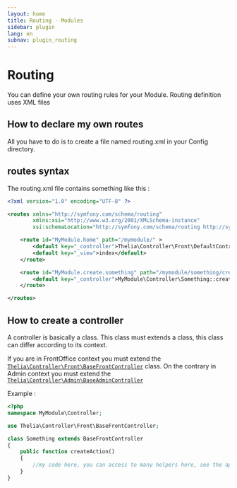 ```yaml
---
layout: home
title: Routing - Modules
sidebar: plugin
lang: en
subnav: plugin_routing
---
```


# Routing

You can define your own routing rules for your Module.
Routing definition uses XML files

## How to declare my own routes

All you have to do is to create a file named routing.xml in your Config directory.

## routes syntax

The routing.xml file contains something like this :

```xml
<?xml version="1.0" encoding="UTF-8" ?>

<routes xmlns="http://symfony.com/schema/routing"
        xmlns:xsi="http://www.w3.org/2001/XMLSchema-instance"
        xsi:schemaLocation="http://symfony.com/schema/routing http://symfony.com/schema/routing/routing-1.0.xsd">

    <route id="MyModule.home" path="/mymodule/" >
        <default key="_controller">Thelia\Controller\Front\DefaultController::noAction</default>
        <default key="_view">index</default>
    </route>

    <route id="MyModule.create.something" path="/mymodule/something/create">
        <default key="_controller">MyModule\Controller\Something::createAction</default>
    </route>

</routes>
```

## How to create a controller

A controller is basically a class. This class must extends a class, this class can differ according to its context.

If you are in FrontOffice context you must extend the [`Thelia\Controller\Front\BaseFrontController`](/api/classes/Thelia.Controller.Front.BaseFrontController.html) class. On the contrary in Admin context
you must extend the [`Thelia\Controller\Admin\BaseAdminController`](http://localhost:4000/api/classes/Thelia.Controller.Admin.BaseAdminController.html)

Example :

```php
<?php
namespace MyModule\Controller;

use Thelia\Controller\Front\BaseFrontController;

class Something extends BaseFrontController
{
    public function createAction()
    {
        //my code here, you can access to many helpers here, see the api
    }
}
```